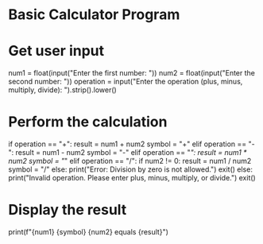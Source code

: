 # Basic Calculator Program

# Get user input
num1 = float(input("Enter the first number: "))
num2 = float(input("Enter the second number: "))
operation = input("Enter the operation (plus, minus, multiply, divide): ").strip().lower()

# Perform the calculation
if operation == "+":
    result = num1 + num2
    symbol = "+"
elif operation == "-":
    result = num1 - num2
    symbol = "-"
elif operation == "*":
    result = num1 * num2
    symbol = "*"
elif operation == "/":
    if num2 != 0:
        result = num1 / num2
        symbol = "/"
    else:
        print("Error: Division by zero is not allowed.")
        exit()
else:
    print("Invalid operation. Please enter plus, minus, multiply, or divide.")
    exit()

# Display the result
print(f"{num1} {symbol} {num2} equals {result}")
